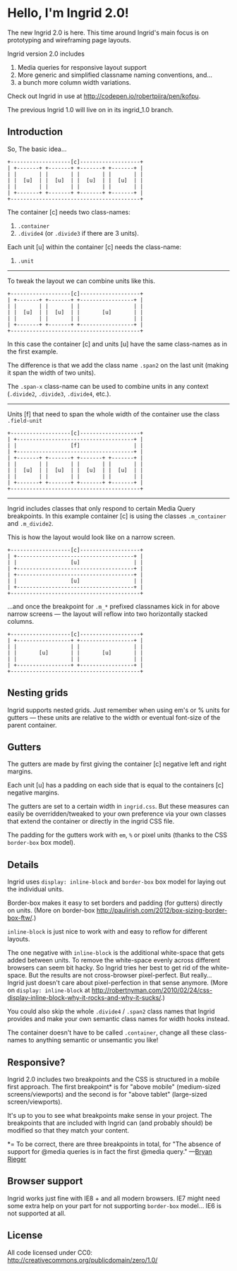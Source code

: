 Hello, I'm Ingrid 2.0!
======================

The new Ingrid 2.0 is here. This time around Ingrid's main focus is on prototyping and wireframing page layouts.

Ingrid version 2.0 includes
1. Media queries for responsive layout support
2. More generic and simplified classname naming conventions, and…
3. a bunch more column width variations.

Check out Ingrid in use at <http://codepen.io/robertpiira/pen/kofpu>.

The previous Ingrid 1.0 will live on in its ingrid_1.0 branch.

Introduction
------------

So, The basic idea…

    +-------------------[c]-------------------+
    | +-------+ +-------+ +-------+ +-------+ |
    | |       | |       | |       | |       | |
    | |  [u]  | |  [u]  | |  [u]  | |  [u]  | |
    | |       | |       | |       | |       | |
    | +-------+ +-------+ +-------+ +-------+ |
    +-----------------------------------------+

The container [c] needs two class-names:

  1. `.container`
  2. `.divide4` (or `.divide3` if there are 3 units).
  
Each unit [u] within the container [c] needs the class-name:

  1. `.unit`
  
___________________________________________


To tweak the layout we can combine units like this.

    +-------------------[c]-------------------+
    | +-------+ +-------+ +-----------------+ |
    | |       | |       | |                 | |
    | |  [u]  | |  [u]  | |       [u]       | |
    | |       | |       | |                 | |
    | +-------+ +-------+ +-----------------+ |
    +-----------------------------------------+

In this case the container [c] and units [u] have the same class-names as in the first example.

The difference is that we add the class name `.span2` on the last unit (making it span the width of two units).

The `.span-x` class-name can be used to combine units in any context (`.divide2`, `.divide3`, `.divide4`, etc.).

___________________________________________


Units [f] that need to span the whole width of the container use the class `.field-unit`

    +-------------------[c]-------------------+
    | +-------------------------------------+ |
    | |                 [f]                 | |
    | +-------------------------------------+ |
    | +-------+ +-------+ +-------+ +-------+ |
    | |       | |       | |       | |       | |
    | |  [u]  | |  [u]  | |  [u]  | |  [u]  | |
    | |       | |       | |       | |       | |
    | +-------+ +-------+ +-------+ +-------+ |
    +-----------------------------------------+

___________________________________________


Ingrid includes classes that only respond to certain Media Query breakpoints. In this example container [c] is using the classes `.m_container` and `.m_divide2`.

This is how the layout would look like on a narrow screen. 

    +-------------------[c]-------------------+
    | +-------------------------------------+ |
    | |                 [u]                 | |
    | +-------------------------------------+ |
    | +-------------------------------------+ |
    | |                 [u]                 | |
    | +-------------------------------------+ |
    +-----------------------------------------+

…and once the breakpoint for `.m_*` prefixed classnames kick in  for above narrow screens — the layout will reflow into two horizontally stacked columns.

    +-------------------[c]-------------------+
    | +-----------------+ +-----------------+ |
    | |                 | |                 | |
    | |       [u]       | |       [u]       | |
    | |                 | |                 | |
    | +-----------------+ +-----------------+ |
    +-----------------------------------------+


Nesting grids
-------------

Ingrid supports nested grids. Just remember when using em's or % units for gutters — these units are relative to the width or eventual font-size of the parent container.

Gutters
-------

The gutters are made by first giving the container [c] negative left and right margins. 

Each unit [u] has a padding on each side that is equal to the containers [c] negative margins.

The gutters are set to a certain width in `ingrid.css`. But these measures can easily be overridden/tweaked to your own preference via your own classes that extend the container or directly in the ingrid CSS file.

The padding for the gutters work with `em`, `%` or pixel units (thanks to the CSS `border-box` box model).

Details
-------

Ingrid uses `display: inline-block` and `border-box` box model for laying out the individual units.

Border-box makes it easy to set borders and padding (for gutters) directly on units. (More on border-box <http://paulirish.com/2012/box-sizing-border-box-ftw/>.)

`inline-block` is just nice to work with and easy to reflow for different layouts.

The one negative with `inline-block` is the additional white-space that gets added between units. To remove the white-space evenly across different browsers can seem bit hacky. So Ingrid tries her best to get rid of the white-space. But the results are not cross-browser pixel-perfect. But really… Ingrid just doesn't care about pixel-perfection in that sense anymore. (More on `display: inline-block` at <http://robertnyman.com/2010/02/24/css-display-inline-block-why-it-rocks-and-why-it-sucks/>.)

You could also skip the whole `.divide4` / `.span2` class names that Ingrid provides and make your own semantic class names for width hooks instead.

The container doesn't have to be called `.container`, change all these class-names to anything semantic or unsemantic you like!


Responsive?
-----------

Ingrid 2.0 includes two breakpoints and the CSS is structured in a mobile first approach. The first breakpoint* is for "above mobile" (medium-sized screens/viewports) and the second is for "above tablet" (large-sized screen/viewports).

It's up to you to see what breakpoints make sense in your project. The breakpoints that are included with Ingrid can (and probably should) be modified so that they match your content.

*= To be correct, there are three breakpoints in total, for "The absence of support for @media queries is in fact the first @media query." —[Bryan Rieger](http://www.slideshare.net/bryanrieger/rethinking-the-mobile-web-by-yiibu)

Browser support
---------------

Ingrid works just fine with IE8 + and all modern browsers. IE7 might need some extra help on your part for not supporting `border-box` model… IE6 is not supported at all.


License
-------

All code licensed under CC0: <http://creativecommons.org/publicdomain/zero/1.0/>

